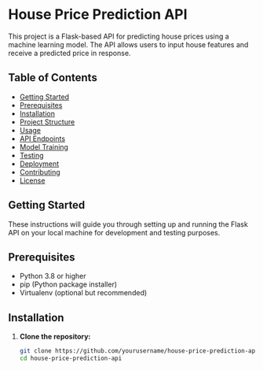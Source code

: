 # House Price Prediction API

This project is a Flask-based API for predicting house prices using a machine learning model. The API allows users to input house features and receive a predicted price in response.

## Table of Contents

- [Getting Started](#getting-started)
- [Prerequisites](#prerequisites)
- [Installation](#installation)
- [Project Structure](#project-structure)
- [Usage](#usage)
- [API Endpoints](#api-endpoints)
- [Model Training](#model-training)
- [Testing](#testing)
- [Deployment](#deployment)
- [Contributing](#contributing)
- [License](#license)

## Getting Started

These instructions will guide you through setting up and running the Flask API on your local machine for development and testing purposes.

## Prerequisites

- Python 3.8 or higher
- pip (Python package installer)
- Virtualenv (optional but recommended)

## Installation

1. **Clone the repository:**

   ```bash
   git clone https://github.com/yourusername/house-price-prediction-api.git
   cd house-price-prediction-api
